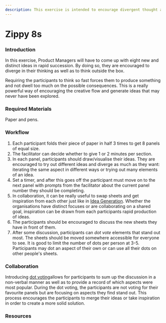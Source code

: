 ```yaml
---
description: This exercise is intended to encourage divergent thought about a problem.
---
```


# Zippy 8s

### Introduction

In this exercise, Product Managers will have to come up with eight new and distinct ideas in rapid succession. By doing so, they are encouraged to diverge in their thinking as well as to think outside the box.

Requiring the participants to think so fast forces them to produce something and not dwell too much on the possible consequences. This is a really powerful way of encouraging the creative flow and generate ideas that may never have been explored.

### Required Materials

Paper and pens.

### Workflow

1. Each participant folds their piece of paper in half 3 times to get 8 panels of equal size.
2. The facilitator can decide whether to give 1 or 2 minutes per section.
3. In each panel, participants should draw/visualise their ideas. They are encouraged to try out different ideas and diverge as much as they want: iterating the same aspect in different ways or trying out many elements of an idea.
4. Set a timer, and after this goes off the participant must move on to the next panel with prompts from the facilitator about the current panel number they should be completing.
5. In collaboration, it can be really useful to swap sheets and get inspiration from each other just like in [Idea Generation](idea-generation.md). Whether the organisations have distinct focuses or are collaborating on a shared goal, inspiration can be drawn from each participants rapid production of ideas.
6. The participants should be encouraged to discuss the new sheets they have in front of them.
7. After some discussion, participants can *dot vote* elements that stand out most. The sheets should be moved somewhere accessible for everyone to see. It is good to limit the number of dots per person at 3-5. Participants may dot an aspect of their own or can use all their dots on other people's sheets.

### Collaboration

Introducing [dot voting](dot-voting.md)allows for participants to sum up the discussion in a non-verbal manner as well as to provide a record of which aspects were most popular. During the dot voting, the participants are not voting for their favourite panels but are focusing on aspects they find stand out. This process encourages the participants to merge their ideas or take inspiration in order to create a more solid solution.

### Resources
